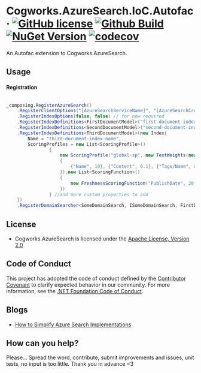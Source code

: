 # Cogworks.AzureSearch.IoC.Autofac &middot; [![GitHub license](https://img.shields.io/badge/license-Apache%202.0-blue.svg)](LICENSE.md) [![Github Build](https://img.shields.io/github/workflow/status/thecogworks/cogworks.azuresearch/Changelog%20generator%20and%20NuGet%20Releasing)](https://github.com/thecogworks/Cogworks.AzureSearch/actions?query=workflow%3A%22Changelog+generator+and+NuGet+Releasing%22) [![NuGet Version](https://img.shields.io/nuget/v/Cogworks.AzureSearch)](https://www.nuget.org/packages/Cogworks.AzureSearch/) [![codecov](https://codecov.io/gh/thecogworks/UmbracoAzureSearch/branch/master/graph/badge.svg?token=UMLJ5S8UJX)](undefined)

An Autofac extension to Cogworks.AzureSearch.

## Usage
#### Registration

```csharp

_composing.RegisterAzureSearch()
    .RegisterClientOptions("[AzureSearchServiceName]", "[AzureSearchCredentials]")
    .RegisterIndexOptions(false, false) // for now required
    .RegisterIndexDefinitions<FirstDocumentModel>("first-document-index-name")
    .RegisterIndexDefinitions<SecondDocumentModel>("second-document-index-name")
    .RegisterIndexDefinitions<ThirdDocumentModel>(new Index{
        Name = "third-document-index-name",
        ScoringProfiles = new List<ScoringProfile>()
                {
                    new ScoringProfile("global-sp", new TextWeights(new Dictionary<string, double>()
                    {
                        {"Name", 10}, {"Content", 0.1}, {"Tags/Name", 0.1}
                    }),new List<ScoringFunction>()
                    {
                        new FreshnessScoringFunction("PublishDate", 20, TimeSpan.FromDays(180), ScoringFunctionInterpolation.Quadratic)
                    })
                } //and more custom properties to add
    })
    .RegisterDomainSearcher<SomeDomainSearch, ISomeDomainSearch, FirstDocumentModel>();
```

## License

- Cogworks.AzureSearch is licensed under the [Apache License, Version 2.0](https://opensource.org/licenses/Apache-2.0)

## Code of Conduct

This project has adopted the code of conduct defined by the [Contributor Covenant](https://contributor-covenant.org/) to clarify expected behavior in our community.
For more information, see the [.NET Foundation Code of Conduct](https://dotnetfoundation.org/code-of-conduct).

## Blogs

* [How to Simplify Azure Search Implementations](https://www.wearecogworks.com/blog/how-to-simplify-azure-search-implementations/)

## How can you help?

Please... Spread the word, contribute, submit improvements and issues, unit tests, no input is too little. Thank you in advance <3

